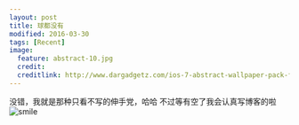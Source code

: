 ```yaml
---
layout: post
title: 球都没有
modified: 2016-03-30
tags: [Recent]
image:
  feature: abstract-10.jpg
  credit: 
  creditlink: http://www.dargadgetz.com/ios-7-abstract-wallpaper-pack-for-iphone-5-and-ipod-touch-retina/
---
```


没错，我就是那种只看不写的伸手党，哈哈
不过等有空了我会认真写博客的啦 ![smile](aru/35.png)
